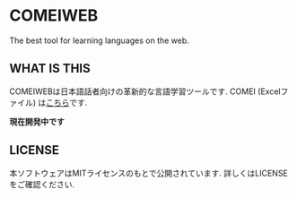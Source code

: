 # COMEIWEB
The best tool for learning languages on the web.

## WHAT IS THIS
COMEIWEBは日本語話者向けの革新的な言語学習ツールです.
COMEI (Excelファイル) は[こちら](https://github.com/K-Rintaro/COMEI)です.


**現在開発中です**

## LICENSE
本ソフトウェアはMITライセンスのもとで公開されています. 詳しくはLICENSEをご確認ください.



